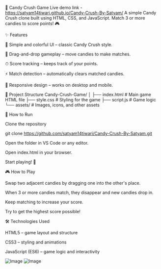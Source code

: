 🍬 Candy Crush Game
Live demo link - https://satyam14tiwari.github.io/Candy-Crush-By-Satyam/
A simple Candy Crush clone built using HTML, CSS, and JavaScript.
Match 3 or more candies to score points! 🎮

✨ Features

🎨 Simple and colorful UI – classic Candy Crush style.

🧩 Drag-and-drop gameplay – move candies to make matches.

⏱ Score tracking – keeps track of your points.

⚡ Match detection – automatically clears matched candies.

📱 Responsive design – works on desktop and mobile.

📂 Project Structure
Candy-Crush-Game/
│
├── index.html        # Main game HTML file
├── style.css         # Styling for the game
├── script.js         # Game logic
└── assets/           # Images, icons, and other assets

🚀 How to Run

Clone the repository

git clone https://github.com/satyam14tiwari/Candy-Crush-By-Satyam.git


Open the folder in VS Code or any editor.

Open index.html in your browser.

Start playing! 🎉

🎮 How to Play

Swap two adjacent candies by dragging one into the other's place.

When 3 or more candies match, they disappear and new candies drop in.

Keep matching to increase your score.

Try to get the highest score possible!

🛠️ Technologies Used

HTML5 – game layout and structure

CSS3 – styling and animations

JavaScript (ES6) – game logic and interactivity

![Image](https://github.com/user-attachments/assets/a4059247-f029-4cd4-b1f2-39eb761eaffd)
![Image](https://github.com/user-attachments/assets/31a71e53-4b5d-4e54-92b1-cc269f10c6e7)
